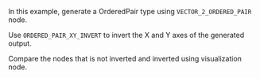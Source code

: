 In this example, generate a OrderedPair type using `VECTOR_2_ORDERED_PAIR` node.

Use `ORDERED_PAIR_XY_INVERT` to invert the X and Y axes of the generated output.

Compare the nodes that is not inverted and inverted using visualization node.